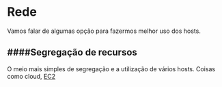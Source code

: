 # Rede
Vamos falar de algumas opção para  fazermos melhor uso dos hosts.

####Segregação de recursos
----------
O meio mais simples de segregação e a utilização de vários hosts.
Coisas como cloud, [EC2](https://aws.amazon.com/pt/ec2/)
